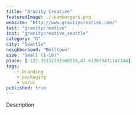 ```yaml
---
title: "Gravity Creative"
featuredImage: ./-hamburgers.png
website: "http://www.gravitycreative.com/"
twit: "gravitycreative"
inst: "gravitycreative_seattle"
category: "G"
city: "Seattle"
neighborhood: "Belltown"
size: "Small (1-10)"
place: [-122.35132791566518,47.613679431142344]
tags:
    - branding
    - packaging
    - ux/ui
published: true
---
```


Description
